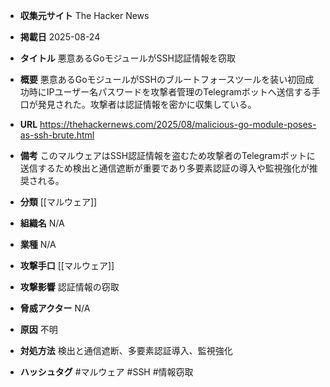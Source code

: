 - **収集元サイト**
The Hacker News

- **掲載日**
2025-08-24

- **タイトル**
悪意あるGoモジュールがSSH認証情報を窃取

- **概要**
悪意あるGoモジュールがSSHのブルートフォースツールを装い初回成功時にIPユーザー名パスワードを攻撃者管理のTelegramボットへ送信する手口が発見された。攻撃者は認証情報を密かに収集している。

- **URL**
https://thehackernews.com/2025/08/malicious-go-module-poses-as-ssh-brute.html

- **備考**
このマルウェアはSSH認証情報を盗むため攻撃者のTelegramボットに送信するため検出と通信遮断が重要であり多要素認証の導入や監視強化が推奨される。

- **分類**
[[マルウェア]]

- **組織名**
N/A

- **業種**
N/A

- **攻撃手口**
[[マルウェア]]

- **攻撃影響**
認証情報の窃取

- **脅威アクター**
N/A

- **原因**
不明

- **対処方法**
検出と通信遮断、多要素認証導入、監視強化

- **ハッシュタグ**
#マルウェア #SSH #情報窃取
